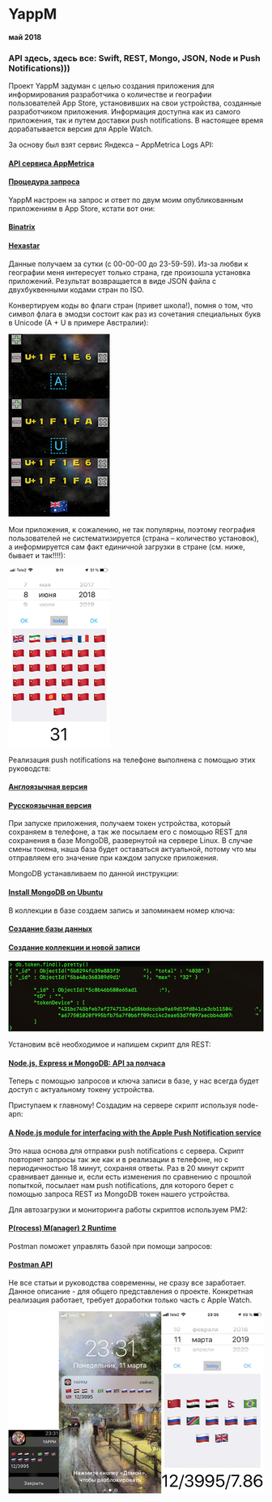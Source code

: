 # YappM
#### май 2018

### API здесь, здесь все: Swift, REST, Mongo, JSON, Node и Push Notifications)))

Проект YappM задуман с целью создания приложения для информирования разработчика о количестве и географии пользователей App Store, установивших на свои устройства, созданные разработчиком приложения. Информация доступна как из самого приложения, так и путем доставки push notifications. В настоящее время дорабатывается версия для Apple Watch.

За основу был взят сервис Яндекса – AppMetrica Logs API:
#### [API сервиса AppMetrica](https://tech.yandex.ru/appmetrica/doc/mobile-api/concept/about-docpage/)
#### [Процедура запроса](https://tech.yandex.ru/appmetrica/doc/mobile-api/logs/request-procedure-docpage/#request-data-processing)
YappM настроен на запрос и ответ по двум моим опубликованным приложениям в App Store, кстати вот они:
#### [Binatrix](https://itunes.apple.com/ru/app/binatrix/id1296545616?mt=8)
#### [Hexastar](https://itunes.apple.com/ru/app/hexastar/id1327719099?mt=8)
Данные получаем за сутки (с 00-00-00 до 23-59-59). Из-за любви к географии меня интересует только страна, где произошла установка приложений. Результат возвращается в виде JSON файла с двухбуквенными кодами стран по ISO.

Конвертируем коды во флаги стран (привет школа!), помня о том, что cимвол флага в эмодзи состоит как раз из сочетания специальных букв в Unicode (A + U в примере Австралии):

![](https://github.com/TOxaREY/YappM/blob/master/markdown/au.png?raw=true)

Мои приложения, к сожалению, не так популярны, поэтому география пользователей не систематизируется (страна – количество установок), а информируется сам факт единичной загрузки в стране (см. ниже, бывает и так!!!!):

![](https://github.com/TOxaREY/YappM/blob/master/markdown/china.png?raw=true)

Реализация push notifications на телефоне выполнена с помощью этих руководств:

#### [Англоязычная версия](https://www.raywenderlich.com/584-push-notifications-tutorial-getting-started)
#### [Русскоязычная версия](https://swiftbook.ru/post/tutorials/tutorial-push-notifications/)
При запуске приложения, получаем токен устройства, который сохраняем в телефоне, а так же посылаем его с помощью REST для сохранения в базе MongoDB, развернутой на сервере  Linux. В случае смены токена, наша база будет оставаться актуальной, потому что мы отправляем его значение при каждом запуске приложения.

MongoDB устанавливаем по данной инструкции:
#### [Install MongoDB on Ubuntu](https://docs.mongodb.com/manual/tutorial/install-mongodb-on-ubuntu/)
В коллекции в базе создаем запись и запоминаем номер ключа:
#### [Создание базы данных](http://gearmobile.github.io/mongodb/mongodb-databases/)
#### [Создание коллекции и новой записи](http://gearmobile.github.io/mongodb/mongodb-document-create/)
![](https://github.com/TOxaREY/YappM/blob/master/markdown/mongo.png?raw=true)

Установим всё необходимое и напишем скрипт для REST:
#### [Node.js, Express и MongoDB: API за полчаса](https://habr.com/company/ruvds/blog/321104/)
Теперь с помощью запросов и ключа записи в базе, у нас всегда будет доступ с актуальному токену устройства.

Приступаем к главному! Создадим на сервере скрипт используя node-apn:
#### [A Node.js module for interfacing with the Apple Push Notification service](https://www.npmjs.com/package/apn)
Это наша основа для отправки push notifications с сервера. Скрипт повторяет запросы так же как и в реализации в телефоне, но с периодичностью 18 минут, сохраняя ответы. Раз в 20 минут скрипт сравнивает данные и, если есть изменения по сравнению с прошлой попыткой, посылает нам push notifications, для которого берет с помощью запроса REST из MongoDB токен нашего устройства.

Для автозагрузки и мониторинга работы скриптов используем PM2:
#### [**P**(rocess) **M**(anager) **2**  Runtime](https://pm2.io/doc/en/runtime/overview/?utm_source=pm2&utm_medium=website&utm_campaign=rebranding)
Postman поможет управлять базой при помощи запросов:
#### [Postman API](https://www.getpostman.com)
Не все статьи и руководства современны, не сразу все заработает. Данное описание - для общего представления о проекте. Конкретная реализация работает, требует доработки только часть с Apple Watch.


![](https://github.com/TOxaREY/YappM/blob/master/markdown/all.png?raw=true)